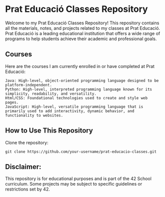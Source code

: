 # Prat Educació Classes Repository
Welcome to my Prat Educació Classes Repository! This repository contains all the materials, notes, and projects related to my classes at Prat Educació. Prat Educació is a leading educational institution that offers a wide range of programs to help students achieve their academic and professional goals.
## Courses
Here are the courses I am currently enrolled in or have completed at Prat Educació:    

    Java: High-level, object-oriented programming language designed to be platform-independent.
    Python: High-level, interpreted programming language known for its simplicity, readability, and versatility.
    Html/CSS: Foundational technologies used to create and style web pages.
    JavaScript: High-level, versatile programming language that is primarily used to add interactivity, dynamic behavior, and functionality to websites.
## How to Use This Repository
Clone the repository:

    git clone https://github.com/your-username/prat-educacio-classes.git

## Disclaimer:
This repository is for educational purposes and is part of the 42 School curriculum. Some projects may be subject to specific guidelines or restrictions set by 42.
